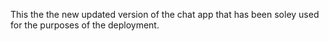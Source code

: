 This the the new updated version of the chat app that has been soley used for the purposes of the deployment.
